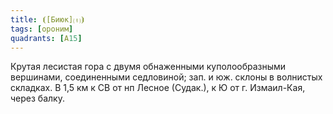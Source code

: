 ```yaml
---
title: ⦗[Биюк]⒯⦘
tags: [ороним]
quadrants: [А15]
---
```


Крутая лесистая гора с двумя обнаженными куполообразными вершинами, соединенными
седловиной; зап. и юж. склоны в волнистых складках. В 1,5 км к СВ от нп Лесное
(Судак.), к Ю от г. Измаил-Кая, через балку.
